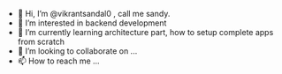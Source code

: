 - 👋 Hi, I’m @vikrantsandal0 , call me sandy.
- 👀 I’m interested in backend development
- 🌱 I’m currently learning architecture part, how to setup complete apps from scratch
- 💞️ I’m looking to collaborate on ...
- 📫 How to reach me ...

<!---
vikrantsandal0/vikrantsandal0 is a ✨ special ✨ repository because its `README.md` (this file) appears on your GitHub profile.
You can click the Preview link to take a look at your changes.
--->
